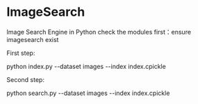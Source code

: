 # ImageSearch
Image Search Engine in Python
check the modules first：ensure imagesearch exist

First step:

python index.py --dataset images --index index.cpickle

Second step:

python search.py --dataset images --index index.cpickle

